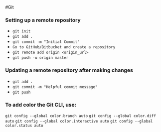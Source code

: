 #Git

### Setting up a remote repository

- `git init`
- `git add .`
- `git commit -m "Initial Commit"`
- `Go to GitHub/Bitbucket and create a repository`
- `git remote add origin <origin_url>`
- `git push -u origin master`

### Updating a remote repository after making changes

- `git add .`
- `git commit -m "Helpful commit message"`
- `git push`

### To add color the Git CLI, use:

`git config --global color.branch auto`
`git config --global color.diff auto`
`git config --global color.interactive auto`
`git config --global color.status auto`